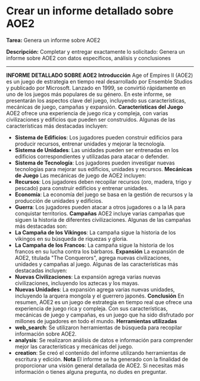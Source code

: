 # Crear un informe detallado sobre AOE2

**Tarea:** Genera un informe sobre AOE2

**Descripción:** Completar y entregar exactamente lo solicitado: Genera un informe sobre AOE2 con datos específicos, análisis y conclusiones

---

**INFORME DETALLADO SOBRE AOE2**
**Introducción**
Age of Empires II (AOE2) es un juego de estrategia en tiempo real desarrollado por Ensemble Studios y publicado por Microsoft. Lanzado en 1999, se convirtió rápidamente en uno de los juegos más populares de su género. En este informe, se presentarán los aspectos clave del juego, incluyendo sus características, mecánicas de juego, campañas y expansión.
**Características del Juego**
AOE2 ofrece una experiencia de juego rica y compleja, con varias civilizaciones y edificios que pueden ser construidos. Algunas de las características más destacadas incluyen:
* **Sistema de Edificios**: Los jugadores pueden construir edificios para producir recursos, entrenar unidades y mejorar la tecnología.
* **Sistema de Unidades**: Las unidades pueden ser entrenadas en los edificios correspondientes y utilizadas para atacar o defender.
* **Sistema de Tecnología**: Los jugadores pueden investigar nuevas tecnologías para mejorar sus edificios, unidades y recursos.
**Mecánicas de Juego**
Las mecánicas de juego de AOE2 incluyen:
* **Recursos**: Los jugadores deben recopilar recursos (oro, madera, trigo y pescado) para construir edificios y entrenar unidades.
* **Economía**: La economía del juego se basa en la gestión de recursos y la producción de unidades y edificios.
* **Guerra**: Los jugadores pueden atacar a otros jugadores o a la IA para conquistar territorios.
**Campañas**
AOE2 incluye varias campañas que siguen la historia de diferentes civilizaciones. Algunas de las campañas más destacadas son:
* **La Campaña de los Vikingos**: La campaña sigue la historia de los vikingos en su búsqueda de riquezas y gloria.
* **La Campaña de los Francos**: La campaña sigue la historia de los francos en su lucha contra los bárbaros.
**Expansión**
La expansión de AOE2, titulada "The Conquerors", agrega nuevas civilizaciones, unidades y campañas al juego. Algunas de las características más destacadas incluyen:
* **Nuevas Civilizaciones**: La expansión agrega varias nuevas civilizaciones, incluyendo los aztecas y los mayas.
* **Nuevas Unidades**: La expansión agrega varias nuevas unidades, incluyendo la arquera mongola y el guerrero japonés.
**Conclusión**
En resumen, AOE2 es un juego de estrategia en tiempo real que ofrece una experiencia de juego rica y compleja. Con sus características, mecánicas de juego y campañas, es un juego que ha sido disfrutado por millones de jugadores en todo el mundo.
**Herramientas utilizadas**
* **web_search**: Se utilizaron herramientas de búsqueda para recopilar información sobre AOE2.
* **analysis**: Se realizaron análisis de datos e información para comprender mejor las características y mecánicas del juego.
* **creation**: Se creó el contenido del informe utilizando herramientas de escritura y edición.
**Nota**
El informe se ha generado con la finalidad de proporcionar una visión general detallada de AOE2. Si necesitas más información o tienes alguna pregunta, no dudes en preguntar.